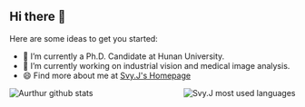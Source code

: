 ## Hi there 👋

<!--
**SvyJ/svyj** is a ✨ _special_ ✨ repository because its `README.md` (this file) appears on your GitHub profile.
-->
Here are some ideas to get you started:

- 🔭 I’m currently a Ph.D. Candidate at Hunan University.
- 🌱 I’m currently working on industrial vision and medical image analysis.
- 😄 Find more about me at [Svy.J's Homepage](https://svyj.github.io/)



<img src="https://github-readme-stats.vercel.app/api/top-langs/?username=SvyJ&layout=compact&bg_color=ffffff&text_color=333333" alt="Svy.J most used languages" align="right" />
  
![Aurthur github stats](https://github-readme-stats.vercel.app/api?username=SvyJ&count_private=true&include_all_commits=true&show_icons=true)
